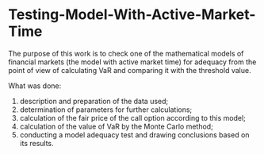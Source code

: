 # Testing-Model-With-Active-Market-Time

The purpose of this work is to check one of the mathematical models of financial markets (the model with active market time) for adequacy from the point of view of calculating VaR and comparing it with the threshold value.

What was done: 
1. description and preparation of the data used;
2. determination of parameters for further calculations;
3. calculation of the fair price of the call option according to this model;
4. calculation of the value of VaR by the Monte Carlo method;
5. conducting a model adequacy test and drawing conclusions based on its results.
